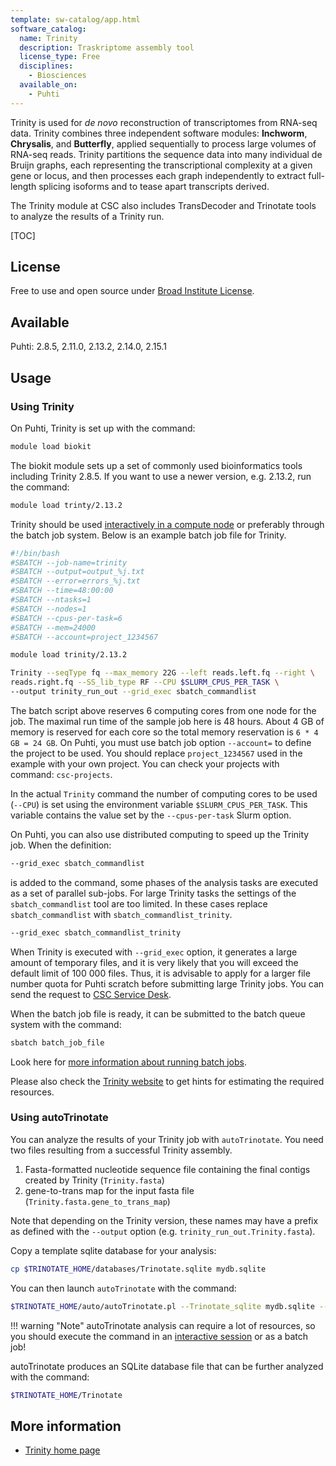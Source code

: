 ```yaml
---
template: sw-catalog/app.html
software_catalog:
  name: Trinity
  description: Traskriptome assembly tool
  license_type: Free
  disciplines:
    - Biosciences
  available_on:
    - Puhti
---
```


Trinity is used for _de novo_ reconstruction of transcriptomes from RNA-seq data. Trinity combines three 
independent software modules: **Inchworm**, **Chrysalis**, and **Butterfly**, applied sequentially to process 
large volumes of RNA-seq reads. Trinity partitions the sequence data into many individual de Bruijn graphs, each 
representing the transcriptional complexity at a given gene or locus, and then processes each graph independently 
to extract full-length splicing isoforms and to tease apart transcripts derived.

The Trinity module at CSC also includes TransDecoder and Trinotate tools to analyze the results of a Trinity run.

[TOC]

## License

Free to use and open source under [Broad Institute License](https://github.com/genome-vendor/trinity/blob/master/LICENSE).

## Available

Puhti: 2.8.5, 2.11.0, 2.13.2, 2.14.0, 2.15.1

## Usage

### Using Trinity

On Puhti, Trinity is set up with the command:

```bash
module load biokit
```

The biokit module sets up a set of commonly used bioinformatics tools including
Trinity 2.8.5. If you want to use a newer version, e.g. 2.13.2, run the command:

```bash
module load trinty/2.13.2
```

Trinity should be used [interactively in a compute node](../computing/running/interactive-usage.md) 
or preferably through the batch job system. Below is an example batch job file for Trinity.

```bash
#!/bin/bash 
#SBATCH --job-name=trinity
#SBATCH --output=output_%j.txt
#SBATCH --error=errors_%j.txt
#SBATCH --time=48:00:00
#SBATCH --ntasks=1
#SBATCH --nodes=1  
#SBATCH --cpus-per-task=6
#SBATCH --mem=24000
#SBATCH --account=project_1234567

module load trinity/2.13.2

Trinity --seqType fq --max_memory 22G --left reads.left.fq --right \
reads.right.fq --SS_lib_type RF --CPU $SLURM_CPUS_PER_TASK \
--output trinity_run_out --grid_exec sbatch_commandlist
```

The batch script above reserves 6 computing cores from one node for the job. The maximal run time of the sample job here is 48 hours. 
About 4 GB of memory is reserved for each core so the total memory reservation is `6 * 4 GB = 24 GB`. On Puhti, you must use batch job option
`--account=` to define the project to be used. You should replace `project_1234567` used in the example with your own project. You can check your 
projects with command: `csc-projects`.

In the actual `Trinity` command the number of computing cores to be used (`--CPU`) is set using the environment variable `$SLURM_CPUS_PER_TASK`. 
This variable contains the value set by the `--cpus-per-task` Slurm option.

On Puhti, you can also use distributed computing to speed up the Trinity job. When the definition:

```bash
--grid_exec sbatch_commandlist
```

is added to the command, some phases of the analysis tasks are executed as a set of parallel sub-jobs. 
For large Trinity tasks the settings of the `sbatch_commandlist` tool are too limited. In these cases 
replace `sbatch_commandlist` with `sbatch_commandlist_trinity`.

```bash
--grid_exec sbatch_commandlist_trinity
```

When Trinity is executed with `--grid_exec` option, it generates a large amount of temporary files, and it 
is very likely that you will exceed the default limit of 100 000 files. Thus, it is advisable to apply for 
a larger file number quota for Puhti scratch before submitting large Trinity jobs. You can send the request
to [CSC Service Desk](../support/contact.md).

When the batch job file is ready, it can be submitted to the batch queue system with the command:

```bash
sbatch batch_job_file
```

Look here for [more information about running batch jobs](../computing/running/getting-started.md).

Please also check the [Trinity website](https://github.com/trinityrnaseq/trinityrnaseq/wiki) to get hints for estimating the required resources.

### Using autoTrinotate

You can analyze the results of your Trinity job with `autoTrinotate`. You need two files resulting from a successful Trinity assembly.

1. Fasta-formatted nucleotide sequence file containing the final contigs created by Trinity (`Trinity.fasta`)
2. gene-to-trans map for the input fasta file (`Trinity.fasta.gene_to_trans_map`)

Note that depending on the Trinity version, these names may have a prefix as defined with the `--output` option (e.g. `trinity_run_out.Trinity.fasta`).

Copy a template sqlite database for your analysis:

```bash
cp $TRINOTATE_HOME/databases/Trinotate.sqlite mydb.sqlite
```

You can then launch `autoTrinotate` with the command:

```bash
$TRINOTATE_HOME/auto/autoTrinotate.pl --Trinotate_sqlite mydb.sqlite --transcripts Trinity.fasta --gene_to_trans_map  Trinity.fasta.gene_to_trans_map --conf $TRINOTATE_HOME/auto/conf.txt --CPU  $SLURM_CPUS_PER_TASK
```

!!! warning "Note"
    autoTrinotate analysis can require a lot of resources, so you should execute the command
    in an [interactive session](../computing/running/interactive-usage.md) or as a batch job!

autoTrinotate produces an SQLite database file that can be further analyzed with the command:

```bash
$TRINOTATE_HOME/Trinotate
```

## More information

- [Trinity home page](https://github.com/trinityrnaseq/trinityrnaseq/wiki)
